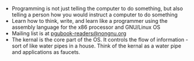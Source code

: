 * Programming is not just telling the computer to do something, but also telling a person how you would instruct a computer to do something
* Learn how to think, write, and learn like a programmer using the assembly language for the x86 processor and GNU/Linux OS
* Mailing list is at pgubook-readers@nongnu.org
* The kernal is the core part of the OS. It controls the flow of information - sort of like water pipes in a house. Think of the kernal as a water pipe and applications as faucets.
